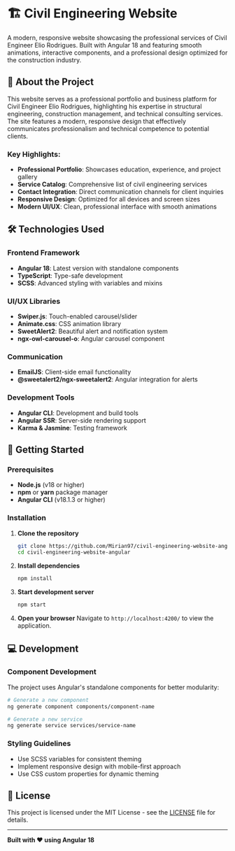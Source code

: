 # 🏗️ Civil Engineering Website

A modern, responsive website showcasing the professional services of Civil Engineer Elio Rodrigues. Built with Angular 18 and featuring smooth animations, interactive components, and a professional design optimized for the construction industry.

## 🎯 About the Project

This website serves as a professional portfolio and business platform for Civil Engineer Elio Rodrigues, highlighting his expertise in structural engineering, construction management, and technical consulting services. The site features a modern, responsive design that effectively communicates professionalism and technical competence to potential clients.

### Key Highlights:

- **Professional Portfolio**: Showcases education, experience, and project gallery
- **Service Catalog**: Comprehensive list of civil engineering services
- **Contact Integration**: Direct communication channels for client inquiries
- **Responsive Design**: Optimized for all devices and screen sizes
- **Modern UI/UX**: Clean, professional interface with smooth animations

## 🛠️ Technologies Used

### Frontend Framework

- **Angular 18**: Latest version with standalone components
- **TypeScript**: Type-safe development
- **SCSS**: Advanced styling with variables and mixins

### UI/UX Libraries

- **Swiper.js**: Touch-enabled carousel/slider
- **Animate.css**: CSS animation library
- **SweetAlert2**: Beautiful alert and notification system
- **ngx-owl-carousel-o**: Angular carousel component

### Communication

- **EmailJS**: Client-side email functionality
- **@sweetalert2/ngx-sweetalert2**: Angular integration for alerts

### Development Tools

- **Angular CLI**: Development and build tools
- **Angular SSR**: Server-side rendering support
- **Karma & Jasmine**: Testing framework

## 🚀 Getting Started

### Prerequisites

- **Node.js** (v18 or higher)
- **npm** or **yarn** package manager
- **Angular CLI** (v18.1.3 or higher)

### Installation

1. **Clone the repository**

   ```bash
   git clone https://github.com/Mirian97/civil-engineering-website-angular.git
   cd civil-engineering-website-angular
   ```

2. **Install dependencies**

   ```bash
   npm install
   ```

3. **Start development server**

   ```bash
   npm start
   ```

4. **Open your browser**
   Navigate to `http://localhost:4200/` to view the application.

## 💻 Development

### Component Development

The project uses Angular's standalone components for better modularity:

```bash
# Generate a new component
ng generate component components/component-name

# Generate a new service
ng generate service services/service-name
```

### Styling Guidelines

- Use SCSS variables for consistent theming
- Implement responsive design with mobile-first approach
- Use CSS custom properties for dynamic theming

## 📄 License

This project is licensed under the MIT License - see the [LICENSE](LICENSE) file for details.

---

**Built with ❤️ using Angular 18**
